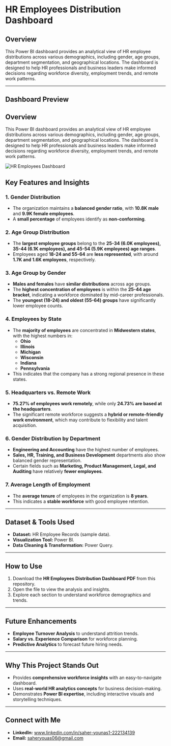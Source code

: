 

# **HR Employees Distribution Dashboard**  

## **Overview**  
This Power BI dashboard provides an analytical view of HR employee distributions across various demographics, including gender, age groups, department segmentation, and geographical locations. The dashboard is designed to help HR professionals and business leaders make informed decisions regarding workforce diversity, employment trends, and remote work patterns.  

---
## **Dashboard Preview**
## **Overview**  
This Power BI dashboard provides an analytical view of HR employee distributions across various demographics, including gender, age groups, department segmentation, and geographical locations. The dashboard is designed to help HR professionals and business leaders make informed decisions regarding workforce diversity, employment trends, and remote work patterns.

![HR Employees Dashboard](./dashboard_screenshot.png)  



## **Key Features and Insights**  

### **1. Gender Distribution**  
- The organization maintains a **balanced gender ratio**, with **10.8K male** and **9.9K female employees**.  
- A **small percentage** of employees identify as **non-conforming**.  

### **2. Age Group Distribution**  
- The **largest employee groups** belong to the **25-34 (6.0K employees), 35-44 (6.1K employees), and 45-54 (5.9K employees) age ranges**.  
- Employees aged **18-24 and 55-64** are **less represented**, with around **1.7K and 1.6K employees**, respectively.  

### **3. Age Group by Gender**  
- **Males and females** have **similar distributions** across age groups.  
- The **highest concentration of employees** is within the **25-44 age bracket**, indicating a workforce dominated by mid-career professionals.  
- The **youngest (18-24) and oldest (55-64) groups** have significantly lower employee counts.  

### **4. Employees by State**  
- The **majority of employees** are concentrated in **Midwestern states**, with the highest numbers in:  
  - **Ohio**  
  - **Illinois**  
  - **Michigan**  
  - **Wisconsin**  
  - **Indiana**  
  - **Pennsylvania**  
- This indicates that the company has a strong regional presence in these states.  

### **5. Headquarters vs. Remote Work**  
- **75.27% of employees work remotely**, while only **24.73% are based at the headquarters**.  
- The significant remote workforce suggests a **hybrid or remote-friendly work environment**, which may contribute to flexibility and talent acquisition.  

### **6. Gender Distribution by Department**  
- **Engineering and Accounting** have the highest number of employees.  
- **Sales, HR, Training, and Business Development** departments also show balanced gender representation.  
- Certain fields such as **Marketing, Product Management, Legal, and Auditing** have relatively **fewer employees**.  

### **7. Average Length of Employment**  
- The **average tenure** of employees in the organization is **8 years**.  
- This indicates a **stable workforce** with good employee retention.  

---

## **Dataset & Tools Used**  
- **Dataset:** HR Employee Records (sample data).  
- **Visualization Tool:** Power BI.  
- **Data Cleaning & Transformation:** Power Query.  

---

## **How to Use**  
1. Download the **HR Employees Distribution Dashboard PDF** from this repository.  
2. Open the file to view the analysis and insights.  
3. Explore each section to understand workforce demographics and trends.  

---

## **Future Enhancements**  
- **Employee Turnover Analysis** to understand attrition trends.  
- **Salary vs. Experience Comparison** for workforce planning.  
- **Predictive Analytics** to forecast future hiring needs.  

---

## **Why This Project Stands Out**  
- Provides **comprehensive workforce insights** with an easy-to-navigate dashboard.  
- Uses **real-world HR analytics concepts** for business decision-making.  
- Demonstrates **Power BI expertise**, including interactive visuals and storytelling techniques.  

---

## **Connect with Me**  
- **LinkedIn:** www.linkedin.com/in/saher-younas1-222134139 
- **Email:** saheryouas06@gmail.com

